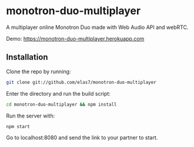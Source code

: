 monotron-duo-multiplayer
===========

A multiplayer online Monotron Duo made with Web Audio API and webRTC.

Demo: https://monotron-duo-multiplayer.herokuapp.com

Installation
----------------------------

Clone the repo by running:

```bash
git clone git://github.com/elas7/monotron-duo-multiplayer
```

Enter the directory and run the build script:
```bash
cd monotron-duo-multiplayer && npm install
```

Run the server with:
```bash
npm start
```

Go to localhost:8080 and send the link to your partner to start.
